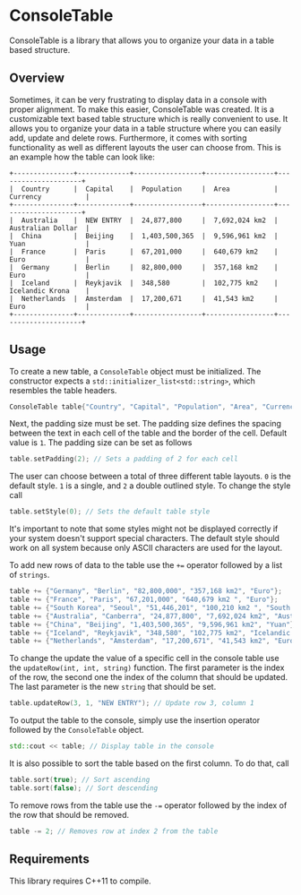 # ConsoleTable
ConsoleTable is a library that allows you to organize your data in a table based structure.

## Overview
Sometimes, it can be very frustrating to display data in a console with proper alignment. 
To make this easier, ConsoleTable was created. It is a customizable text based table structure which is really convenient to use.
It allows you to organize your data in a table structure where you can easily add, update and delete rows.
Furthermore, it comes with sorting functionality as well as different layouts the user can choose from.
This is an example how the table can look like:
```
+---------------+-------------+-----------------+-----------------+---------------------+
|  Country      |  Capital    |  Population     |  Area           |  Currency           |
+---------------+-------------+-----------------+-----------------+---------------------+
|  Australia    |  NEW ENTRY  |  24,877,800     |  7,692,024 km2  |  Australian Dollar  |
|  China        |  Beijing    |  1,403,500,365  |  9,596,961 km2  |  Yuan               |
|  France       |  Paris      |  67,201,000     |  640,679 km2    |  Euro               |
|  Germany      |  Berlin     |  82,800,000     |  357,168 km2    |  Euro               |
|  Iceland      |  Reykjavik  |  348,580        |  102,775 km2    |  Icelandic Krona    |
|  Netherlands  |  Amsterdam  |  17,200,671     |  41,543 km2     |  Euro               |
+---------------+-------------+-----------------+-----------------+---------------------+
```

## Usage
To create a new table, a `ConsoleTable` object must be initialized. The constructor expects a `std::initializer_list<std::string>`, which resembles the table headers.
```cpp
ConsoleTable table{"Country", "Capital", "Population", "Area", "Currency"};
```
Next, the padding size must be set. The padding size defines the spacing between the text in each cell of the table and the border of the cell. Default value is `1`.
The padding size can be set as follows
```cpp
table.setPadding(2); // Sets a padding of 2 for each cell
```
The user can choose between a total of three different table layouts. `0` is the default style. `1` is a single, and `2` a double outlined style. To change the style call
```cpp
table.setStyle(0); // Sets the default table style
```
It's important to note that some styles might not be displayed correctly if your system doesn't support special characters. 
The default style should work on all system because only ASCII characters are used for the layout.

To add new rows of data to the table use the `+=` operator followed by a list of `strings`.
```cpp
table += {"Germany", "Berlin", "82,800,000", "357,168 km2", "Euro"};
table += {"France", "Paris", "67,201,000", "640,679 km2 ", "Euro"};
table += {"South Korea", "Seoul", "51,446,201", "100,210 km2 ", "South Korean Won"};
table += {"Australia", "Canberra", "24,877,800", "7,692,024 km2", "Australian Dollar"};
table += {"China", "Beijing", "1,403,500,365", "9,596,961 km2", "Yuan"};
table += {"Iceland", "Reykjavik", "348,580", "102,775 km2", "Icelandic Krona"};
table += {"Netherlands", "Amsterdam", "17,200,671", "41,543 km2", "Euro"};
```
To change the update the value of a specific cell in the console table use the `updateRow(int, int, string)` function.
The first parameter is the index of the row, the second one the index of the column that should be updated. The last parameter is the new `string` that should be set.
```cpp
table.updateRow(3, 1, "NEW ENTRY"); // Update row 3, column 1
```
To output the table to the console, simply use the insertion operator followed by the `ConsoleTable` object.
```cpp
std::cout << table; // Display table in the console
```

It is also possible to sort the table based on the first column. To do that, call
```cpp
table.sort(true); // Sort ascending
table.sort(false); // Sort descending
```
To remove rows from the table use the `-=` operator followed by the index of the row that should be removed.
```cpp
table -= 2; // Removes row at index 2 from the table
```

## Requirements
This library requires C++11 to compile.
